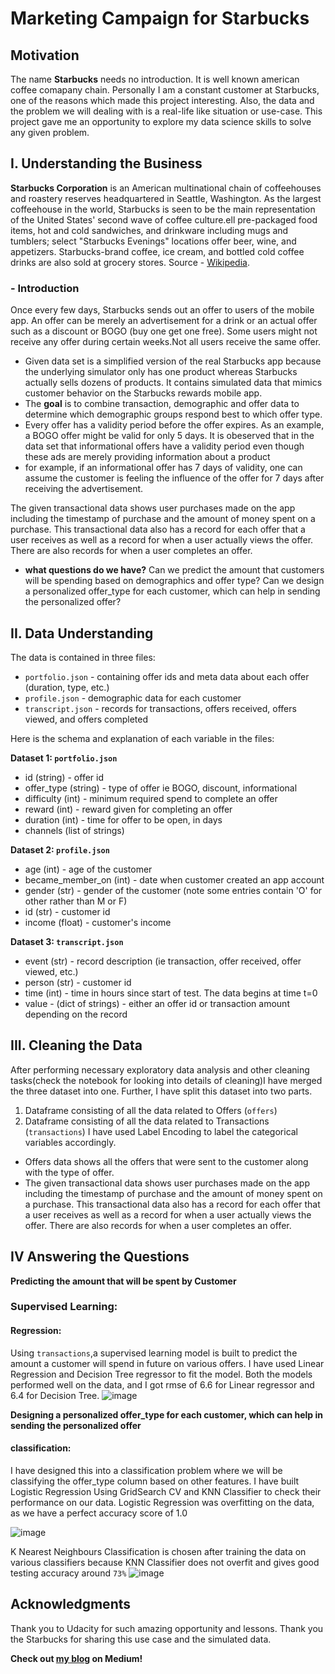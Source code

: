 # Marketing Campaign for Starbucks
## Motivation

The name **Starbucks** needs no introduction. It is well known american coffee comapany chain. Personally I am a constant customer at Starbucks, one of the reasons which made this project interesting. Also, the data and the problem we will dealing with is a real-life like situation or use-case. This project gave me an opportunity to explore my data science skills to solve any given problem.

## I. Understanding the Business

**Starbucks Corporation** is an American multinational chain of coffeehouses and roastery reserves headquartered in Seattle, Washington. As the largest coffeehouse in the world, Starbucks is seen to be the main representation of the United States' second wave of coffee culture.ell pre-packaged food items, hot and cold sandwiches, and drinkware including mugs and tumblers; select "Starbucks Evenings" locations offer beer, wine, and appetizers. Starbucks-brand coffee, ice cream, and bottled cold coffee drinks are also sold at grocery stores. Source - [Wikipedia](https://en.wikipedia.org/wiki/Starbucks).

### - Introduction 

Once every few days, Starbucks sends out an offer to users of the mobile app. An offer can be merely an advertisement for a drink or an actual offer such as a discount or BOGO (buy one get one free). Some users might not receive any offer during certain weeks.Not all users receive the same offer.

- Given data set is a simplified version of the real Starbucks app because the underlying simulator only has one product whereas Starbucks actually sells dozens of products. It contains simulated data that mimics customer behavior on the Starbucks rewards mobile app.
- The **goal** is to combine transaction, demographic and offer data to determine which demographic groups respond best to which offer type.
- Every offer has a validity period before the offer expires. As an example, a BOGO offer might be valid for only 5 days. It is obeserved that in the data set that informational offers have a validity period even though these ads are merely providing information about a product
- for example, if an informational offer has 7 days of validity, one can assume the customer is feeling the influence of the offer for 7 days after receiving the advertisement.

The given transactional data shows user purchases made on the app including the timestamp of purchase and the amount of money spent on a purchase. This transactional data also has a record for each offer that a user receives as well as a record for when a user actually views the offer. There are also records for when a user completes an offer. 

- **what questions do we have?**
Can we predict the amount that customers will be spending based on demographics and offer type?
Can we design a personalized offer_type for each customer, which can help in sending the personalized offer?

## II. Data Understanding

The data is contained in three files:

* `portfolio.json` - containing offer ids and meta data about each offer (duration, type, etc.)
* `profile.json` - demographic data for each customer
* `transcript.json` - records for transactions, offers received, offers viewed, and offers completed

Here is the schema and explanation of each variable in the files:

**Dataset 1: `portfolio.json`**
* id (string) - offer id
* offer_type (string) - type of offer ie BOGO, discount, informational
* difficulty (int) - minimum required spend to complete an offer
* reward (int) - reward given for completing an offer
* duration (int) - time for offer to be open, in days
* channels (list of strings)

**Dataset 2: `profile.json`**
* age (int) - age of the customer 
* became_member_on (int) - date when customer created an app account
* gender (str) - gender of the customer (note some entries contain 'O' for other rather than M or F)
* id (str) - customer id
* income (float) - customer's income

**Dataset 3: `transcript.json`**
* event (str) - record description (ie transaction, offer received, offer viewed, etc.)
* person (str) - customer id
* time (int) - time in hours since start of test. The data begins at time t=0
* value - (dict of strings) - either an offer id or transaction amount depending on the record


## III. Cleaning the Data

After performing necessary exploratory data analysis and other cleaning tasks(check the notebook for looking into details of cleaning)I have merged the three dataset into one. Further, I have split this dataset into two parts. 
1. Dataframe consisting of all the data related to Offers (`offers`)
2. Dataframe consisting of all the data related to Transactions (`transactions`)
I have used Label Encoding to label the categorical variables accordingly.

- Offers data shows all the offers that were sent to the customer along with the type of offer.
- The given transactional data shows user purchases made on the app including the timestamp of purchase and the amount of money spent on    a purchase. This transactional data also has a record for each offer that a user receives as well as a record for when a user           actually views the offer. There are also records for when a user completes an offer.

## IV Answering the Questions
**Predicting the amount that will be spent by Customer**
### Supervised Learning:
#### Regression:
Using `transactions`,a supervised learning model is built to predict the amount a customer will spend in future on various offers.
I have used Linear Regression and Decision Tree regressor to fit the model.
Both the models performed well on the data, and I got rmse of 6.6 for Linear regressor and 6.4 for Decision Tree.
![image](https://user-images.githubusercontent.com/46058709/80021519-3d854780-84a0-11ea-97e2-d1e93fb73258.png)

**Designing a personalized offer_type for each customer, which can help in sending the personalized offer**
#### classification:
I have designed this into a classification problem where we will be classifying the offer_type column based on other features.
I have built Logistic Regression Using GridSearch CV and KNN Classifier to check their performance on our data.
Logistic Regression was overfitting on the data, as we have a perfect accuracy score of 1.0

![image](https://user-images.githubusercontent.com/46058709/80021681-7e7d5c00-84a0-11ea-80d6-fa5108c9ae79.png)

K Nearest Neighbours Classification is chosen after training the data on various classifiers because KNN Classifier does not overfit and gives good testing accuracy around `73%`
![image](https://user-images.githubusercontent.com/46058709/80022088-2a26ac00-84a1-11ea-863b-893cd488b7e3.png)

## Acknowledgments
Thank you to Udacity for such amazing opportunity and lessons. Thank you the Starbucks for sharing this use case and the simulated data.

**Check out [my blog](https://medium.com/@sagisv/marketing-campaign-for-starbucks-c29ae8324db6) on Medium!**

